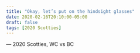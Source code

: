```yaml
---
title: "Okay, let’s put on the hindsight glasses"
date: 2020-02-16T20:10:00-05:00
draft: false
tags: [2020 Scotties]
---
```

— 2020 Scotties, WC vs BC
<!--more--> 

